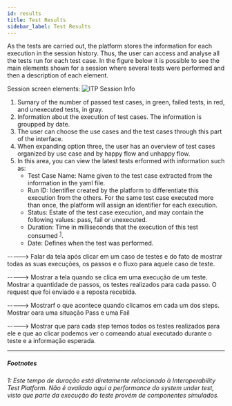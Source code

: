 ```yaml
--- 
id: results
title: Test Results
sidebar_label: Test Results
--- 
```


As the tests are carried out, the platform stores the information for each execution in the session history. Thus, the user can access and analyse all the tests run for each test case. In the figure below it is possible to see the main elements shown for a session where several tests were performed and then a description of each element.

Session screen elements:
![ITP Session Info](/interop-docs/img/testsmainscreen.png)

1. Sumary of the number of passed test cases, in green, failed tests, in red, and unexecuted tests, in gray.
2. Information about the execution of test cases. The information is groupped by date. 
3. The user can choose the use cases and the test cases through this part of the interface.
4. When expanding option three, the user has an overview of test cases organized by use case and by happy flow and unhappy flow.
5. In this area, you can view the latest tests erformed with information such as:
    - Test Case Name: Name given to the test case extracted from the information in the yaml file.
    - Run ID: Identifier created by the platform to differentiate this execution from the others. For the same test case executed more than once, the platform will assign an identifier for each execution.
    - Status: Estate of the test case execution, and may contain the following values: pass, fail or unexecuted.
    - Duration: Time in milliseconds that the execution of this test consumed <sup>[1](#testduration)</sup>.
    - Date: Defines when the test was performed.


-----> Falar da tela após clicar em um caso de testes e do fato de mostrar todas as suas execuções, os passos e o fluxo para aquele caso de teste.

-----> Mostrar a tela quando se clica em uma execução de um teste. Mostrar a quantidade de passos, os testes realizados para cada passo. O request que foi enviado e a reposta recebida.

-----> Mostrarf o que acontece quando clicamos em cada um dos steps. Mostrar oara uma situação Pass e uma Fail

-----> Mostrar que para cada step temos todos os testes realizados para ele e que ao clicar podemos ver o comeando atual executado durante o teste e a informação esperada.

---

##### Footnotes

###### <a name="testduration">1</a>: Este tempo de duração está diretamente relacionado à Interoperability Test Platform. Não é avaliado aqui a performance do system under test, visto que parte da execução do teste provém de componentes simulados.